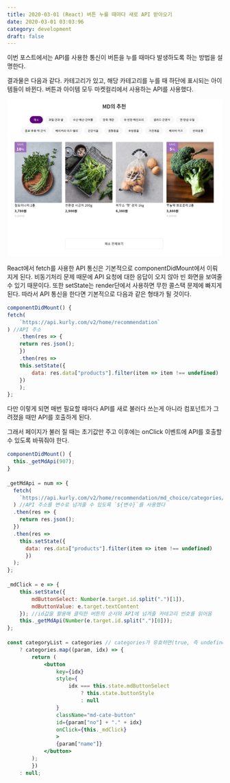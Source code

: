 ```yaml
---
title: 2020-03-01 (React) 버튼 누를 때마다 새로 API 받아오기
date: 2020-03-01 03:03:96
category: development
draft: false
---
```


이번 포스트에서는 API를 사용한 통신이 버튼을 누를 때마다 발생하도록 하는 방법을 설명한다.

결과물은 다음과 같다. 카테고리가 있고, 해당 카테고리를 누를 때 하단에 표시되는 아이템들이 바뀐다. 버튼과 아이템 모두 마켓컬리에서 사용하는 API를 사용했다.

<div align="center"><img src="./images/kuly-button.png"></div>

React에서 fetch를 사용한 API 통신은 기본적으로 componentDidMount에서 이뤄지게 된다. 비동기처리 문제 때문에 API 요청에 대한 응답이 오지 않아 빈 화면을 보여줄 수 있기 때문이다. 또한 setState는 render단에서 사용하면 무한 콜스택 문제에 빠지게 된다. 따라서 API 통신을 한다면 기본적으로 다음과 같은 형태가 될 것이다.

```jsx
componentDidMount() {
fetch(
    `https://api.kurly.com/v2/home/recommendation`
) //API 주소
    .then(res => {
    return res.json();
    })
    .then(res =>
    this.setState({
        data: res.data["products"].filter(item => item !== undefined)
    })
    );
};
```

다만 이렇게 되면 매번 필요할 때마다 API를 새로 불러다 쓰는게 아니라 컴포넌트가 그려졌을 때만 API를 호출하게 된다.

그래서 페이지가 불러 질 때는 초기값만 주고 이후에는 onClick 이벤트에 API를 호출할 수 있도록 바꿔줘야 한다.

```jsx
componentDidMount() {
  this._getMdApi(907);
}

_getMdApi = num => {
  fetch(
    `https://api.kurly.com/v2/home/recommendation/md_choice/categories/${num}`
  ) //API 주소를 변수로 넘겨줄 수 있도록 `${변수}`를 사용했다
  .then(res => {
    return res.json();
  })
  .then(res =>
    this.setState({
      data: res.data["products"].filter(item => item !== undefined)
      })
  );
};

_mdClick = e => {
	this.setState({
		mdButtonSelect: Number(e.target.id.split(".")[1]),
		mdButtonValue: e.target.textContent
	}); //id값을 활용해 클릭한 버튼의 순서와 API에 넘겨줄 카테고리 번호를 읽어옴
	this._getMdApi(Number(e.target.id.split(".")[0]));
};

const categoryList = categories // categories가 유효하면(true, 즉 undefined나 null 등 false가 아니면)
	? categories.map((param, idx) => {
		return (
			<button
				key={idx}
				style={
					idx === this.state.mdButtonSelect
						? this.state.buttonStyle
						: null
				}
				className="md-cate-button"
				id={param["no"] + "." + idx}
				onClick={this._mdClick}
				>
				{param["name"]}
			</button>
		);
		})
	: null;
```
